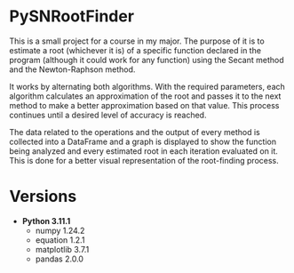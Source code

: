 # PySNRootFinder
This is a small project for a course in my major. The purpose of it is to estimate a root (whichever it is) of a specific function declared in the program (although it could work for any function) using the Secant method and the Newton-Raphson method.

It works by alternating both algorithms. With the required parameters, each algorithm calculates an approximation of the root and passes it to the next method to make a better approximation based on that value. This process continues until a desired level of accuracy is reached.

The data related to the operations and the output of every method is collected into a DataFrame and a graph is displayed to show the function being analyzed and every estimated root in each iteration evaluated on it. This is done for a better visual representation of the root-finding process.

# Versions
- **Python 3.11.1**
  - numpy 1.24.2
  - equation 1.2.1
  - matplotlib 3.7.1
  - pandas 2.0.0
